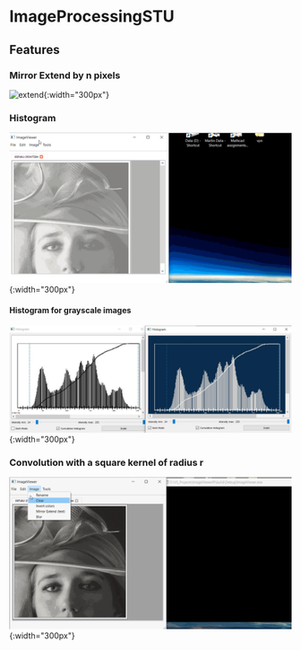 # ImageProcessingSTU

## Features 

### Mirror Extend by n pixels
![extend](https://github.com/MCInversion/ImageProcessingSTU/blob/master/screens/mirrorExtendTestGoodEnough.gif){:width="300px"}

### Histogram
![histo](https://github.com/MCInversion/ImageProcessingSTU/blob/master/screens/histogramTestGoodEnough.gif){:width="300px"}

#### Histogram for grayscale images
![histoGs](https://github.com/MCInversion/ImageProcessingSTU/blob/master/screens/gsLightVsDark.jpg){:width="300px"}

### Convolution with a square kernel of radius r
![blur](https://github.com/MCInversion/ImageProcessingSTU/blob/master/screens/blurTestGoodEnough.gif){:width="300px"}
